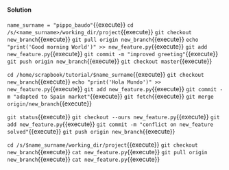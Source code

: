 #### Solution

`name_surname = "pippo_baudo"`{{execute}}
`cd /s/<name_surname>/working_dir/project`{{execute}}
`git checkout new_branch`{{execute}}
`git pull origin new_branch`{{execute}}
`echo "print('Good morning World')" >> new_feature.py`{{execute}}
`git add new_feature.py`{{execute}}
`git commit -m "improved greeting"`{{execute}}
`git push origin new_branch`{{execute}}
`git checkout master`{{execute}}

`cd /home/scrapbook/tutorial/$name_surname`{{execute}}
`git checkout new_branch`{{execute}}
`echo "print('Hola Mundo')" >> new_feature.py`{{execute}}
`git add new_feature.py`{{execute}}
`git commit -m "adapted to Spain market"`{{execute}}
`git fetch`{{execute}}
`git merge origin/new_branch`{{execute}}

`git status`{{execute}}
`git checkout --ours new_feature.py`{{execute}}
`git add new_feature.py`{{execute}}
`git commit -m "conflict on new_feature solved"`{{execute}}
`git push origin new_branch`{{execute}}

`cd /s/$name_surname/working_dir/project`{{execute}}
`git checkout new_branch`{{execute}}
`cat new_feature.py`{{execute}}
`git pull origin new_branch`{{execute}}
`cat new_feature.py`{{execute}}

